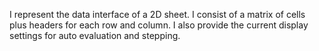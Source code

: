 I represent the data interface of a 2D sheet. I consist of a matrix of cells plus headers for each row and column. I also provide the current display settings for auto evaluation and stepping.